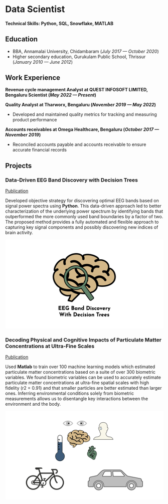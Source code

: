 # Data Scientist

#### Technical Skills: Python, SQL, Snowflake, MATLAB

## Education
- BBA, Annamalai University, Chidambaram (_July 2017 — October 2020_)								       		
- Higher secondary education, Gurukulam Public School, Thrissur (_January 2010 — June 2012_)
  

## Work Experience
**Revenue cycle management Analyst at QUEST INFOSOFT LIMITED, Bengaluru  Scientist (_May 2022 — Present_)**

**Quality Analyst at Tharworx, Bengaluru (_November 2019 — May 2022_)**
- Developed and maintained quality metrics for tracking and measuring product performance

**Accounts receivables at Omega Healthcare, Bengaluru (_October 2017 — November 2019_)**
- Reconciled accounts payable and accounts receivable to ensure accurate financial records

  
## Projects
### Data-Driven EEG Band Discovery with Decision Trees
[Publication](https://www.mdpi.com/1424-8220/22/8/3048)

Developed objective strategy for discovering optimal EEG bands based on signal power spectra using **Python**. This data-driven approach led to better characterization of the underlying power spectrum by identifying bands that outperformed the more commonly used band boundaries by a factor of two. The proposed method provides a fully automated and flexible approach to capturing key signal components and possibly discovering new indices of brain activity.

![EEG Band Discovery](assets/eeg_band_discovery.jpeg)

### Decoding Physical and Cognitive Impacts of Particulate Matter Concentrations at Ultra-Fine Scales
[Publication](https://www.mdpi.com/1424-8220/22/11/4240)

Used **Matlab** to train over 100 machine learning models which estimated particulate matter concentrations based on a suite of over 300 biometric variables. We found biometric variables can be used to accurately estimate particulate matter concentrations at ultra-fine spatial scales with high fidelity (r2 = 0.91) and that smaller particles are better estimated than larger ones. Inferring environmental conditions solely from biometric measurements allows us to disentangle key interactions between the environment and the body.

![Bike Study](assets/bike_study.jpeg)

